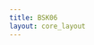 ```yaml
---
title: BSK06
layout: core_layout
---
```



<script>
/*
{"0":{"latLng":{"lat":-0.02838903663767177,"lng":0.36404516863412034},"color":"#ff1c22","text":"Start","code":[],"description":[],"checkedUniqueNums":[],"calculatedYear":0,"yearAdjustment":0,"year":0},"1":{"latLng":{"lat":-0.03778184846289551,"lng":0.3980361961810063},"color":"#ff1c22","text":"End","code":[],"description":[],"checkedUniqueNums":[],"calculatedYear":0,"yearAdjustment":0,"year":0}}
*/

var width = 89410;
var height = 6044;
var maxNativeZoom = 17;
var corePath = "bsk06";

var initialData = {"SaveDate":{},"year":0,"forwardDirection":true,"subAnnual":false,"earlywood":true,"index":0,"points":[],"attributesObjectArray":[{"title":"Anatomical Anomaly","options":[{"title":"Fire Scar","code":"FS","uniqueNum":"000000"},{"title":"Frost Ring","code":"FR","uniqueNum":"000001"},{"title":"Intra-Annual Density Fluctuation","code":"IADF","uniqueNum":"000002"},{"title":"Tramatic Resin Duct","code":"TRD","uniqueNum":"000003"}]},{"title":"Location","options":[{"title":"Earlywood","code":"EW","uniqueNum":"000010"},{"title":"Latewood","code":"LW","uniqueNum":"000020"},{"title":"Dormant","code":"D","uniqueNum":"000030"}]}],"annotations":{},"ptWidths":{"tw":{"x":[],"y":[],"name":"BSK06_tw"}}};

var coreData = {'savePermission': true, 'saveURL': '/test', 'ppm':
    468, 'popoutUrl': "bsk060-copy.html", 'assetName': "BSK06", 'hasLatewood': true,
    'initialData': initialData};

</script>

